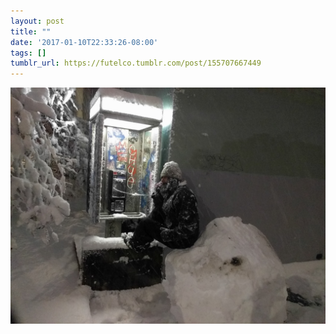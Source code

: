 ```yaml
---
layout: post
title: ""
date: '2017-01-10T22:33:26-08:00'
tags: []
tumblr_url: https://futelco.tumblr.com/post/155707667449
---
```

 ![](/images/blog/tumblr_ojlrjqEtq21th5ccio1_1280.jpg)  
